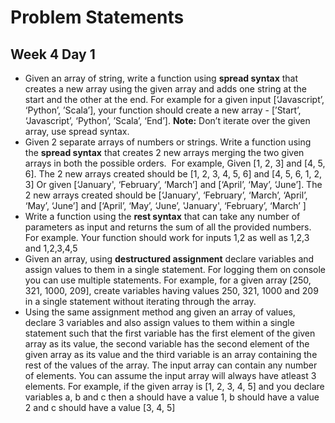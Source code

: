 # Problem Statements

## Week 4 Day 1

- Given an array of string, write a function using **spread syntax** that creates a new array using the given array and adds one string at the start and the other at the end.
For example for a given input [‘Javascript’, ‘Python’, ’Scala’], your function should create a new array - [’Start’, ‘Javascript’, ‘Python’, ’Scala’, ‘End’]. 
**Note:** Don’t iterate over the given array, use spread syntax.
- Given 2 separate arrays of numbers or strings. Write a function using the **spread syntax** that creates 2 new arrays merging the two given arrays in both the possible orders. ﻿
For example, 
Given [1, 2, 3] and [4, 5, 6]. The 2 new arrays created should be [1, 2, 3, 4, 5, 6] and [4, 5, 6, 1, 2, 3]
Or given [‘January', ‘February’, ‘March’] and [‘April’, ‘May’, ‘June’]. The 2 new arrays created should be [‘January', ‘February’, ‘March’, ‘April’, ‘May’, ‘June’] and [‘April’, ‘May’, ‘June’, 'January', ‘February’, ‘March’ ]
- Write a function using the **rest syntax** that can take any number of parameters as input and returns the sum of all the provided numbers.
For example. Your function should work for inputs 1,2 as well as 1,2,3 and 1,2,3,4,5
- Given an array, using **destructured assignment** declare variables and assign values to them in a single statement. For logging them on console you can use multiple statements. For example, for a given array [250, 321, 1000, 209], create variables having values 250, 321, 1000 and 209 in a single statement without iterating through the array.
- Using the same assignment method ang given an array of values, declare 3 variables and also assign values to them within a single statement such that the first variable has the first element of the given array as its value, the second variable has the second element of the given array as its value and the third variable is an array containing the rest of the values of the array. The input array can contain any number of elements. You can assume the input array will always have atleast 3 elements.
For example, if the given array is [1, 2, 3, 4, 5] and you declare variables a, b and c then a should have a value 1, b should have a value 2 and c should have a value [3, 4, 5]
